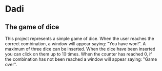 # Dadi
The game of dice
---
This project represents a simple game of dice. When the user reaches the correct combination,
a window will appear saying: "You have won!". A maximum of three dice can be inserted. 
When the dice have been inserted you can click on them up to 10 times. When the counter 
has reached 0, if the combination has not been reached a window will appear saying: "Game over".
